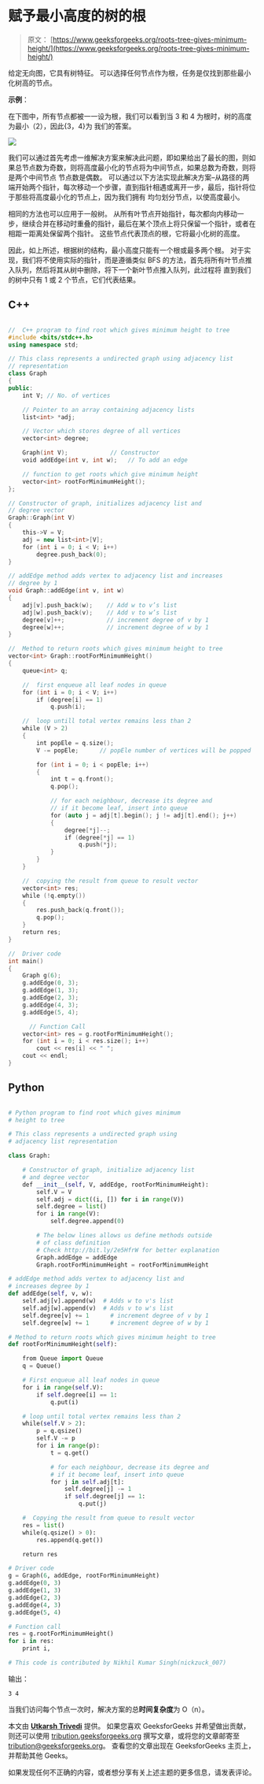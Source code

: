 # 赋予最小高度的树的根

> 原文： [https://www.geeksforgeeks.org/roots-tree-gives-minimum-height/](https://www.geeksforgeeks.org/roots-tree-gives-minimum-height/)

给定无向图，它具有树特征。 可以选择任何节点作为根，任务是仅找到那些最小化树高的节点。

**示例**：

在下图中，所有节点都被一一设为根，我们可以看到当 3 和 4 为根时，树的高度为最小（2），因此{3，4}为 我们的答案。

![](img/a4fa1c478421fb2877dd07f35a19fd84.png)

我们可以通过首先考虑一维解决方案来解决此问题，即如果给出了最长的图，则如果总节点数为奇数，则将高度最小化的节点将为中间节点，如果总数为奇数，则将是两个中间节点 节点数是偶数。 可以通过以下方法实现此解决方案–从路径的两端开始两个指针，每次移动一个步骤，直到指针相遇或离开一步，最后，指针将位于那些将高度最小化的节点上，因为我们拥有 均匀划分节点，以使高度最小。

相同的方法也可以应用于一般树。 从所有叶节点开始指针，每次都向内移动一步，继续合并在移动时重叠的指针，最后在某个顶点上将只保留一个指针，或者在相距一距离处保留两个指针。 这些节点代表顶点的根，它将最小化树的高度。

因此，如上所述，根据树的结构，最小高度只能有一个根或最多两个根。 对于实现，我们将不使用实际的指针，而是遵循类似 BFS 的方法，首先将所有叶节点推入队列，然后将其从树中删除，将下一个新叶节点推入队列，此过程将 直到我们的树中只有 1 或 2 个节点，它们代表结果。

## C++

```cpp

//  C++ program to find root which gives minimum height to tree
#include <bits/stdc++.h>
using namespace std;

// This class represents a undirected graph using adjacency list
// representation
class Graph
{
public:
    int V; // No. of vertices

    // Pointer to an array containing adjacency lists
    list<int> *adj;

    // Vector which stores degree of all vertices
    vector<int> degree;

    Graph(int V);            // Constructor
    void addEdge(int v, int w);   // To add an edge

    // function to get roots which give minimum height
    vector<int> rootForMinimumHeight();
};

// Constructor of graph, initializes adjacency list and
// degree vector
Graph::Graph(int V)
{
    this->V = V;
    adj = new list<int>[V];
    for (int i = 0; i < V; i++)
        degree.push_back(0);
}

// addEdge method adds vertex to adjacency list and increases
// degree by 1
void Graph::addEdge(int v, int w)
{
    adj[v].push_back(w);    // Add w to v’s list
    adj[w].push_back(v);    // Add v to w’s list
    degree[v]++;            // increment degree of v by 1
    degree[w]++;            // increment degree of w by 1
}

//  Method to return roots which gives minimum height to tree
vector<int> Graph::rootForMinimumHeight()
{
    queue<int> q;

    //  first enqueue all leaf nodes in queue
    for (int i = 0; i < V; i++)
        if (degree[i] == 1)
            q.push(i);

    //  loop untill total vertex remains less than 2
    while (V > 2)
    {
        int popEle = q.size();
        V -= popEle;      // popEle number of vertices will be popped

        for (int i = 0; i < popEle; i++)
        {
            int t = q.front();
            q.pop();

            // for each neighbour, decrease its degree and
            // if it become leaf, insert into queue
            for (auto j = adj[t].begin(); j != adj[t].end(); j++)
            {
                degree[*j]--;
                if (degree[*j] == 1)
                    q.push(*j);
            }
        }
    }

    //  copying the result from queue to result vector
    vector<int> res;
    while (!q.empty())
    {
        res.push_back(q.front());
        q.pop();
    }
    return res;
}

//  Driver code
int main()
{
    Graph g(6);
    g.addEdge(0, 3);
    g.addEdge(1, 3);
    g.addEdge(2, 3);
    g.addEdge(4, 3);
    g.addEdge(5, 4);

      // Function Call
    vector<int> res = g.rootForMinimumHeight();
    for (int i = 0; i < res.size(); i++)
        cout << res[i] << " ";
    cout << endl;
}

```

## Python

```py

# Python program to find root which gives minimum
# height to tree

# This class represents a undirected graph using
# adjacency list representation

class Graph:

    # Constructor of graph, initialize adjacency list
    # and degree vector
    def __init__(self, V, addEdge, rootForMinimumHeight):
        self.V = V
        self.adj = dict((i, []) for i in range(V))
        self.degree = list()
        for i in range(V):
            self.degree.append(0)

        # The below lines allows us define methods outside
        # of class definition
        # Check http://bit.ly/2e5HfrW for better explanation
        Graph.addEdge = addEdge
        Graph.rootForMinimumHeight = rootForMinimumHeight

# addEdge method adds vertex to adjacency list and
# increases degree by 1
def addEdge(self, v, w):
    self.adj[v].append(w)  # Adds w to v's list
    self.adj[w].append(v)  # Adds v to w's list
    self.degree[v] += 1      # increment degree of v by 1
    self.degree[w] += 1      # increment degree of w by 1

# Method to return roots which gives minimum height to tree
def rootForMinimumHeight(self):

    from Queue import Queue
    q = Queue()

    # First enqueue all leaf nodes in queue
    for i in range(self.V):
        if self.degree[i] == 1:
            q.put(i)

    # loop until total vertex remains less than 2
    while(self.V > 2):
        p = q.qsize()
        self.V -= p
        for i in range(p):
            t = q.get()

            # for each neighbour, decrease its degree and
            # if it become leaf, insert into queue
            for j in self.adj[t]:
                self.degree[j] -= 1
                if self.degree[j] == 1:
                    q.put(j)

    #  Copying the result from queue to result vector
    res = list()
    while(q.qsize() > 0):
        res.append(q.get())

    return res

# Driver code
g = Graph(6, addEdge, rootForMinimumHeight)
g.addEdge(0, 3)
g.addEdge(1, 3)
g.addEdge(2, 3)
g.addEdge(4, 3)
g.addEdge(5, 4)

# Function call 
res = g.rootForMinimumHeight()
for i in res:
    print i,

# This code is contributed by Nikhil Kumar Singh(nickzuck_007)

```

输出：

```
3 4 

```

当我们访问每个节点一次时，解决方案的总**时间复杂度**为 O（n）。

本文由 [**Utkarsh Trivedi**](https://in.linkedin.com/in/utkarsh-trivedi-253069a7) 提供。 如果您喜欢 GeeksforGeeks 并希望做出贡献，则还可以使用 [tribution.geeksforgeeks.org](http://www.contribute.geeksforgeeks.org) 撰写文章，或将您的文章邮寄至 tribution@geeksforgeeks.org。 查看您的文章出现在 GeeksforGeeks 主页上，并帮助其他 Geeks。

如果发现任何不正确的内容，或者想分享有关上述主题的更多信息，请发表评论。

